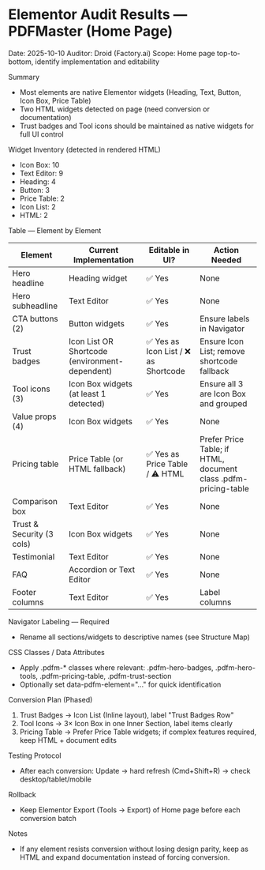  # Elementor Audit Results — PDFMaster (Home Page)
 
 Date: 2025-10-10
 Auditor: Droid (Factory.ai)
 Scope: Home page top-to-bottom, identify implementation and editability
 
 Summary
 - Most elements are native Elementor widgets (Heading, Text, Button, Icon Box, Price Table)
 - Two HTML widgets detected on page (need conversion or documentation)
 - Trust badges and Tool icons should be maintained as native widgets for full UI control
 
 Widget Inventory (detected in rendered HTML)
 - Icon Box: 10
 - Text Editor: 9
 - Heading: 4
 - Button: 3
 - Price Table: 2
 - Icon List: 2
 - HTML: 2
 
 Table — Element by Element
 
 | Element | Current Implementation | Editable in UI? | Action Needed |
 |--------|------------------------|-----------------|---------------|
 | Hero headline | Heading widget | ✅ Yes | None |
 | Hero subheadline | Text Editor | ✅ Yes | None |
 | CTA buttons (2) | Button widgets | ✅ Yes | Ensure labels in Navigator |
 | Trust badges | Icon List OR Shortcode (environment-dependent) | ✅ Yes as Icon List / ❌ as Shortcode | Ensure Icon List; remove shortcode fallback |
 | Tool icons (3) | Icon Box widgets (at least 1 detected) | ✅ Yes | Ensure all 3 are Icon Box and grouped |
 | Value props (4) | Icon Box widgets | ✅ Yes | None |
 | Pricing table | Price Table (or HTML fallback) | ✅ Yes as Price Table / ⚠️ HTML | Prefer Price Table; if HTML, document class .pdfm-pricing-table |
 | Comparison box | Text Editor | ✅ Yes | None |
 | Trust & Security (3 cols) | Icon Box widgets | ✅ Yes | None |
 | Testimonial | Text Editor | ✅ Yes | None |
 | FAQ | Accordion or Text Editor | ✅ Yes | None |
 | Footer columns | Text Editor | ✅ Yes | Label columns |
 
 Navigator Labeling — Required
 - Rename all sections/widgets to descriptive names (see Structure Map)
 
 CSS Classes / Data Attributes
 - Apply .pdfm-* classes where relevant: .pdfm-hero-badges, .pdfm-hero-tools, .pdfm-pricing-table, .pdfm-trust-section
 - Optionally set data-pdfm-element="..." for quick identification
 
 Conversion Plan (Phased)
 1) Trust Badges → Icon List (Inline layout), label "Trust Badges Row"
 2) Tool Icons → 3× Icon Box in one Inner Section, label items clearly
 3) Pricing Table → Prefer Price Table widgets; if complex features required, keep HTML + document edits
 
 Testing Protocol
 - After each conversion: Update → hard refresh (Cmd+Shift+R) → check desktop/tablet/mobile
 
 Rollback
 - Keep Elementor Export (Tools → Export) of Home page before each conversion batch
 
 Notes
 - If any element resists conversion without losing design parity, keep as HTML and expand documentation instead of forcing conversion.